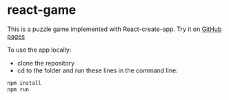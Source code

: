 # react-game
This is a puzzle game implemented with React-create-app.
Try it on [GitHub pages](https://dmitryyagodin.github.io/react-game/)

To use the app locally:
- clone the repository
- cd to the folder and run these lines in the command line:
```bash
npm install
npm run
```
